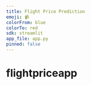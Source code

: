 ```yaml
---
title: Flight Price Prediction
emoji: 📹
colorFrom: blue
colorTo: red
sdk: streamlit
app_file: app.py
pinned: false
---
```


# flightpriceapp
